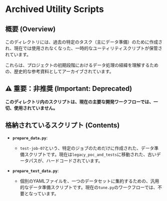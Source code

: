 # Archived Utility Scripts

## 概要 (Overview)

このディレクトリには、過去の特定のタスク（主にデータ準備）のために作成され、現在では使用されなくなった、一時的なユーティリティスクリプトが保管されています。

これらは、プロジェクトの初期段階におけるデータ処理の経緯を理解するための、歴史的な参考資料としてアーカイブされています。

## ⚠️ 重要：非推奨 (Important: Deprecated)

**このディレクトリ内のスクリプトは、現在の主要な開発ワークフローでは、一切、使用されていません。**

## 格納されているスクリプト (Contents)

*   **`prepare_data.py`**:
    *   `test-job-07`という、特定のジョブのためだけに作成された、データ準備スクリプトです。現在は`legacy_poc_and_tests`に移動された、古いデータパスが、ハードコードされています。

*   **`prepare_test_data.py`**:
    *   個別のYAMLファイルを、一つのデータセットに集約するための、汎用的なデータ準備スクリプトです。現在の`tune.py`のワークフローでは、不要となっています。
